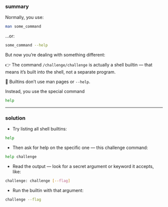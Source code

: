 ### summary 
Normally, you use:
```bash
man some_command
```
…or:
```bash
some_command --help
```
But now you’re dealing with something different:

👉 The command `/challenge/challenge` is actually a shell builtin — that means it’s built into the shell, not a separate program.

🧠 Builtins don’t use man pages or `--help`.

Instead, you use the special command
```bash
help
```
______
### solution 
- Try listing all shell builtins:
```bash
help
```
- Then ask for help on the specific one — this challenge command:
```bash
help challenge
```
- Read the output — look for a secret argument or keyword it accepts, like:
```bash
challenge: challenge [--flag]
```
- Run the builtin with that argument:
```bash
challenge --flag
```

